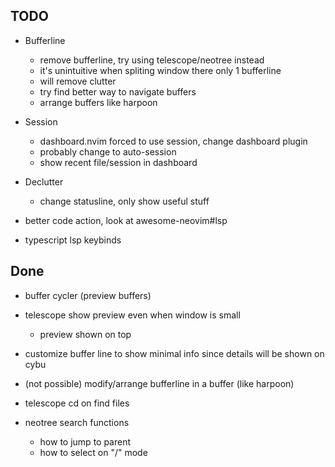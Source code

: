 ## TODO

- Bufferline
  - remove bufferline, try using telescope/neotree instead
  - it's unintuitive when spliting window there only 1 bufferline
  - will remove clutter
  - try find better way to navigate buffers
  - arrange buffers like harpoon

- Session
  - dashboard.nvim forced to use session, change dashboard plugin
  - probably change to auto-session
  - show recent file/session in dashboard

- Declutter
  - change statusline, only show useful stuff



- better code action, look at awesome-neovim#lsp
- typescript lsp keybinds

## Done

- buffer cycler (preview buffers)
- telescope show preview even when window is small
  - preview shown on top
- customize buffer line to show minimal info
  since details will be shown on cybu

- (not possible) modify/arrange bufferline in a buffer (like harpoon)

- telescope cd on find files

- neotree search functions
  - how to jump to parent
  - how to select on "/" mode


